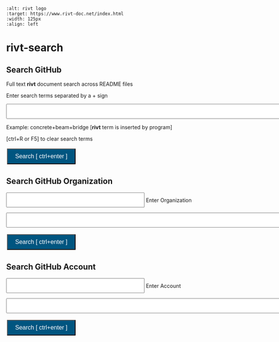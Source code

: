 
```{image} _static/img/search01.png
:alt: rivt logo
:target: https://www.rivt-doc.net/index.html
:width: 125px
:align: left
```

# **rivt-search**

<head>
<style>
.button {
  background-color: #005580; 
  border: 3 px solid black;
  color: white;
  padding: 10px 20px;
  text-align: center;
  text-decoration: none;
  display: inline-block;
  font-size: 16px;
  margin: 4px 2px;
  cursor: pointer;
}
</style>

<script> function searchRivt(){var strng1 = document.getElementById("terms");var strng2 = document.getElementById("terms").value;URL = `https://github.com/search?q=rivt+${strng2}+in%3Areadme`;window.open(URL,'_self')};document.addEventListener("keydown", function(e) {if ((e.keyCode == 10 || e.keyCode == 13) && e.ctrlKey){document.getElementById("searchBtn").click();}});</script>

<script> function searchOrg(){var strng1 = document.getElementById("terms");var strng2 = document.getElementById("terms").value;URL = `https://github.com/search?q=rivt+${strng2}+in%3Areadme`;window.open(URL,'_self')};document.addEventListener("keydown", function(e) {if ((e.keyCode == 10 || e.keyCode == 13) && e.ctrlKey){document.getElementById("searchBtn").click();}});</script>

</head>

## Search GitHub 

Full text **rivt** document search across README files

Enter search terms separated by a + sign

<input type="text" id="terms" name="terms" size=80 style="height:40px;font-size:14pt; font-weight: bold"><br>

Example: concrete+beam+bridge  [**rivt** term is inserted by program]

[ctrl+R or F5] to clear search terms

<button class="button" id="searchBtn" onclick="searchRivt()">Search [ ctrl+enter ]</button>


## Search GitHub Organization

<input type="text" id="terms" name="terms" size=30 style="height:40px;font-size:14pt; font-weight: bold"> Enter Organization<br>


<input type="text" id="terms" name="terms" size=80 style="height:40px;font-size:14pt; font-weight: bold"><br>

<button class="button" id="searchBtn" onclick="searchOrg()">Search [ ctrl+enter ]</button>


## Search GitHub Account

<input type="text" id="terms" name="terms" size=30 style="height:40px;font-size:14pt; font-weight: bold"> Enter Account<br>


<input type="text" id="terms" name="terms" size=80 style="height:40px;font-size:14pt; font-weight: bold"><br>

<button class="button" id="searchBtn" onclick="searchRivt()">Search [ ctrl+enter ]</button>
